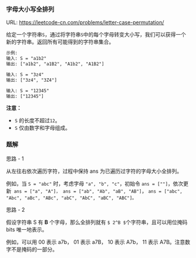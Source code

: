 ### 字母大小写全排列

URL: https://leetcode-cn.com/problems/letter-case-permutation/

给定一个字符串`S`，通过将字符串`S`中的每个字母转变大小写，我们可以获得一个新的字符串。返回所有可能得到的字符串集合。

```reStructuredText
示例:
输入: S = "a1b2"
输出: ["a1b2", "a1B2", "A1b2", "A1B2"]

输入: S = "3z4"
输出: ["3z4", "3Z4"]

输入: S = "12345"
输出: ["12345"]
```

**注意：**

- `S` 的长度不超过`12`。
- `S` 仅由数字和字母组成。



### 题解

思路  - 1

从左往右依次遍历字符，过程中保持 ans 为已遍历过字符的字母大小全排列。

例如，当 `S = "abc"` 时，考虑字母 `"a", "b", "c"`，初始令 `ans = [""]`，依次更新` ans = ["a", "A"]， ans = ["ab", "Ab", "aB", "AB"]`， `ans = ["abc", "Abc", "aBc", "ABc", "abC", "AbC", "aBC", "ABC"]。`

思路 - 2

假设字符串 S 有 **B** 个字母，那么全排列就有 `$ 2^B $`个字符串，且可以用位掩码 bits 唯一地表示。

例如，可以用 00 表示 a7b， 01 表示 a7B， 10 表示 A7b， 11 表示 A7B。注意数字不是掩码的一部分。
